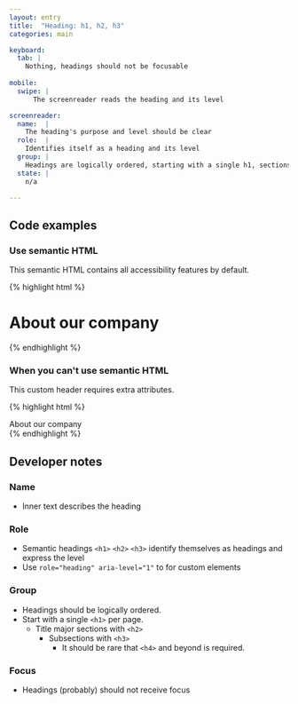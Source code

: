 ```yaml
---
layout: entry
title:  "Heading: h1, h2, h3"
categories: main

keyboard:
  tab: |
    Nothing, headings should not be focusable 
      
mobile:
  swipe: |
      The screenreader reads the heading and its level

screenreader:
  name:  |
    The heading's purpose and level should be clear
  role:  |
    Identifies itself as a heading and its level
  group: |
    Headings are logically ordered, starting with a single h1, sections titled by h2, and subsections with h3
  state: |
    n/a

---
```


## Code examples

### Use semantic HTML
This semantic HTML contains all accessibility features by default.

{% highlight html %}
<h1>
  About our company
</h1>
{% endhighlight %}

### When you can't use semantic HTML

This custom header requires extra attributes.

{% highlight html %}
<div role="heading" aria-level="1">
  About our company
</div>
{% endhighlight %}

## Developer notes

### Name
- Inner text describes the heading

### Role
- Semantic headings `<h1>` `<h2>` `<h3>` identify themselves as headings and express the level
- Use `role="heading" aria-level="1"` to for custom elements

### Group
- Headings should be logically ordered.
- Start with a single `<h1>` per page.
  - Title major sections with `<h2>`
    - Subsections with `<h3>`
      - It should be rare that `<h4>` and beyond is required.

### Focus
- Headings (probably) should not receive focus

